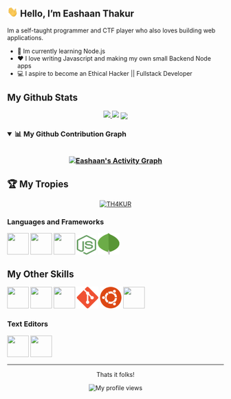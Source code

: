 ## <img src="https://raw.githubusercontent.com/ABSphreak/ABSphreak/master/gifs/Hi.gif" width="25" /> Hello, I’m Eashaan Thakur
Im a self-taught programmer and CTF player who also loves building web applications.
- 🌱 Im currently learning Node.js
- ❤️ I love writing Javascript and making my own small Backend Node apps
- 💻 I aspire to become an Ethical Hacker || Fullstack Developer

## My Github Stats
<p align="center">
<a href="https://github.com/TH4KUR" ><img src="https://github-readme-stats.vercel.app/api/top-langs/?username=TH4KUR&layout=compact&count_private=true&theme=omni&langs_count=8&hide_border=true" width="40.9%"/> </a>
<a href="https://github.com/TH4KUR" ><img width="56.9%" src="http://github-readme-stats.vercel.app/api?username=TH4KUR&show_icons=true&theme=omni&hide_border=true&include_all_commits=true&count_private=true"  /></a>
  <a href="https://github.com/TH4KUR" ><img align="center" width="55%" src="http://github-readme-streak-stats.herokuapp.com?user=TH4KUR&theme=omni&count_private=true&hide_border=true" /></a>

</p>

### <details open><summary><b>📊 My Github Contribution Graph</b></summary><br><p align="center"><a href="#"><img alt="Eashaan's Activity Graph" src="https://activity-graph.herokuapp.com/graph?username=TH4KUR&theme=github" /></a></p>
</details>




## 🏆 My Tropies
<p align="center">
  <a href="https://github.com/TH4KUR">
  <img width="97.8%" src="https://github-profile-trophy.vercel.app/?username=TH4KUR&theme=discord&column=6argin-w=5&no-frame=true" alt="TH4KUR">
  </a>
</p>

### Languages and Frameworks
<code><img src="https://raw.githubusercontent.com/yurijserrano/Github-Profile-Readme-Logos/master/others/html.svg" width="50" height="50"></code>
<code><img src="https://raw.githubusercontent.com/yurijserrano/Github-Profile-Readme-Logos/master/others/css.svg" width="50" height="50"></code>
<code><img src="https://raw.githubusercontent.com/yurijserrano/Github-Profile-Readme-Logos/master/programming%20languages/javascript.svg" width="50" height="50"></code>
<code><img src="https://raw.githubusercontent.com/TH4KUR/TH4KUR/main/assets/node-js.svg" width="45" height="45"></code>
<code><img src="https://raw.githubusercontent.com/TH4KUR/TH4KUR/main/assets/mongodb.svg" width="50" height="50"></code>

## My Other Skills
<code><img src="https://raw.githubusercontent.com/yurijserrano/Github-Profile-Readme-Logos/master/programming%20languages/bash.svg" width="50" height="50"></code>
<code><img src="https://raw.githubusercontent.com/yurijserrano/Github-Profile-Readme-Logos/master/cloud/heroku.svg" width="50" height="50"></code>
<code><img src="https://raw.githubusercontent.com/yurijserrano/Github-Profile-Readme-Logos/master/others/npm.svg" width="50" height="50"></code>
<code><img src="https://raw.githubusercontent.com/TH4KUR/TH4KUR/main/assets/git.svg" width="50" height="50"></code>
<code><img src="https://raw.githubusercontent.com/TH4KUR/TH4KUR/main/assets/ubuntu.png" width="50" height="50"></code>
<code><img src="https://raw.githubusercontent.com/yurijserrano/Github-Profile-Readme-Logos/master/programming%20languages/python.svg" width="50" height="50"></code>

### Text Editors 
<code><img src="https://raw.githubusercontent.com/yurijserrano/Github-Profile-Readme-Logos/master/text%20editors/sublime.svg" width="50" height="50"></code>
<code><img src="https://raw.githubusercontent.com/yurijserrano/Github-Profile-Readme-Logos/master/text%20editors/vscode.svg" width="50" height="50"></code>

<!---
TH4KUR/TH4KUR is a ✨ special ✨ repository because its `README.md` (this file) appears on your GitHub profile.
You can click the Preview link to take a look at your changes.
--->
---
<p align=center>Thats it folks! </p>
<p align=center><img src="https://komarev.com/ghpvc/?username=TH4KUR&color=blueviolet" alt="My profile views"></p>
